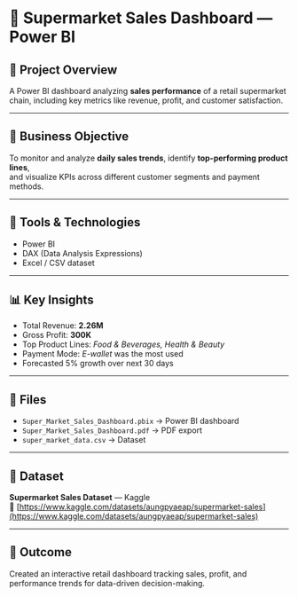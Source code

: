 # 🛒 Supermarket Sales Dashboard — Power BI

## 📘 Project Overview
A Power BI dashboard analyzing **sales performance** of a retail supermarket chain, including key metrics like revenue, profit, and customer satisfaction.

---

## 🧠 Business Objective
To monitor and analyze **daily sales trends**, identify **top-performing product lines**,  
and visualize KPIs across different customer segments and payment methods.

---

## 🧰 Tools & Technologies
- Power BI  
- DAX (Data Analysis Expressions)  
- Excel / CSV dataset  

---

## 📊 Key Insights
- Total Revenue: **2.26M**  
- Gross Profit: **300K**  
- Top Product Lines: *Food & Beverages, Health & Beauty*  
- Payment Mode: *E-wallet* was the most used  
- Forecasted 5% growth over next 30 days  

---

## 📁 Files
- `Super_Market_Sales_Dashboard.pbix` → Power BI dashboard  
- `Super_Market_Sales_Dashboard.pdf` → PDF export  
- `super_market_data.csv` → Dataset  

---

## 🧾 Dataset
**Supermarket Sales Dataset** — Kaggle  
🔗 [https://www.kaggle.com/datasets/aungpyaeap/supermarket-sales](https://www.kaggle.com/datasets/aungpyaeap/supermarket-sales)

---

## 🏁 Outcome
Created an interactive retail dashboard tracking sales, profit, and performance trends for data-driven decision-making.
